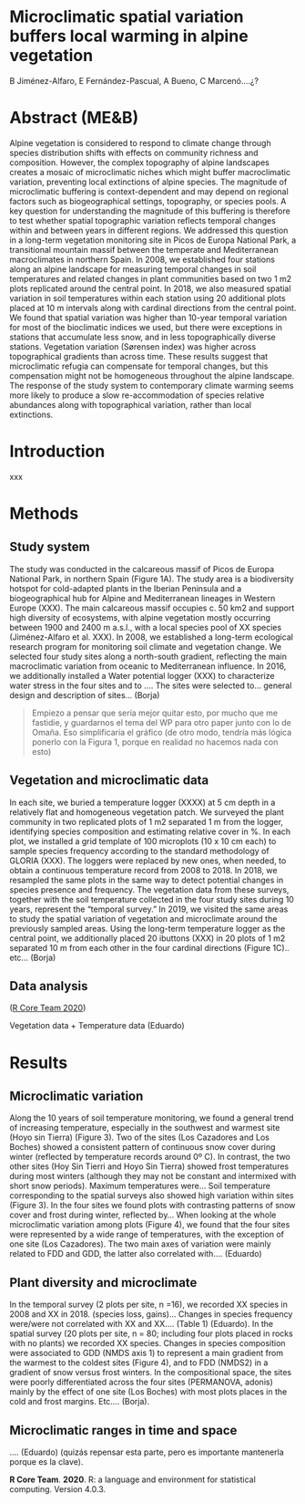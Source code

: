 Microclimatic spatial variation buffers local warming in alpine
vegetation
================

B Jiménez-Alfaro, E Fernández-Pascual, A Bueno, C Marcenó….¿?

# Abstract (ME&B)

Alpine vegetation is considered to respond to climate change through
species distribution shifts with effects on community richness and
composition. However, the complex topography of alpine landscapes
creates a mosaic of microclimatic niches which might buffer
macroclimatic variation, preventing local extinctions of alpine species.
The magnitude of microclimatic buffering is context-dependent and may
depend on regional factors such as biogeographical settings, topography,
or species pools. A key question for understanding the magnitude of this
buffering is therefore to test whether spatial topographic variation
reflects temporal changes within and between years in different regions.
We addressed this question in a long-term vegetation monitoring site in
Picos de Europa National Park, a transitional mountain massif between
the temperate and Mediterranean macroclimates in northern Spain. In
2008, we established four stations along an alpine landscape for
measuring temporal changes in soil temperatures and related changes in
plant communities based on two 1 m2 plots replicated around the central
point. In 2018, we also measured spatial variation in soil temperatures
within each station using 20 additional plots placed at 10 m intervals
along with cardinal directions from the central point. We found that
spatial variation was higher than 10-year temporal variation for most of
the bioclimatic indices we used, but there were exceptions in stations
that accumulate less snow, and in less topographically diverse stations.
Vegetation variation (Sørensen index) was higher across topographical
gradients than across time. These results suggest that microclimatic
refugia can compensate for temporal changes, but this compensation might
not be homogeneous throughout the alpine landscape. The response of the
study system to contemporary climate warming seems more likely to
produce a slow re-accommodation of species relative abundances along
with topographical variation, rather than local extinctions.

# Introduction

xxx

# Methods

## Study system

The study was conducted in the calcareous massif of Picos de Europa
National Park, in northern Spain (Figure 1A). The study area is a
biodiversity hotspot for cold-adapted plants in the Iberian Peninsula
and a biogeographical hub for Alpine and Mediterranean lineages in
Western Europe (XXX). The main calcareous massif occupies c. 50 km2 and
support high diversity of ecosystems, with alpine vegetation mostly
occurring between 1900 and 2400 m a.s.l., with a local species pool of
XX species (Jiménez-Alfaro et al. XXX). In 2008, we established a
long-term ecological research program for monitoring soil climate and
vegetation change. We selected four study sites along a north-south
gradient, reflecting the main macroclimatic variation from oceanic to
Mediterranean influence. In 2016, we additionally installed a Water
potential logger (XXX) to characterize water stress in the four sites
and to …. The sites were selected to… general design and description of
sites… (Borja)

> Empiezo a pensar que sería mejor quitar esto, por mucho que me
> fastidie, y guardarnos el tema del WP para otro paper junto con lo de
> Omaña. Eso simplificaría el gráfico (de otro modo, tendría más lógica
> ponerlo con la Figura 1, porque en realidad no hacemos nada con esto)

## Vegetation and microclimatic data

In each site, we buried a temperature logger (XXXX) at 5 cm depth in a
relatively flat and homogeneous vegetation patch. We surveyed the plant
community in two replicated plots of 1 m2 separated 1 m from the logger,
identifying species composition and estimating relative cover in %. In
each plot, we installed a grid template of 100 microplots (10 x 10 cm
each) to sample species frequency according to the standard methodology
of GLORIA (XXX). The loggers were replaced by new ones, when needed, to
obtain a continuous temperature record from 2008 to 2018. In 2018, we
resampled the same plots in the same way to detect potential changes in
species presence and frequency. The vegetation data from these surveys,
together with the soil temperature collected in the four study sites
during 10 years, represent the “temporal survey.” In 2019, we visited
the same areas to study the spatial variation of vegetation and
microclimate around the previously sampled areas. Using the long-term
temperature logger as the central point, we additionally placed 20
ibuttons (XXX) in 20 plots of 1 m2 separated 10 m from each other in the
four cardinal directions (Figure 1C).. etc… (Borja)

## Data analysis

([R Core Team 2020](#ref-RN2315))

Vegetation data + Temperature data (Eduardo)

# Results

## Microclimatic variation

Along the 10 years of soil temperature monitoring, we found a general
trend of increasing temperature, especially in the southwest and warmest
site (Hoyo sin Tierra) (Figure 3). Two of the sites (Los Cazadores and
Los Boches) showed a consistent pattern of continuous snow cover during
winter (reflected by temperature records around 0º C). In contrast, the
two other sites (Hoy Sin Tierri and Hoyo Sin Tierra) showed frost
temperatures during most winters (although they may not be constant and
intermixed with short snow periods). Maximum temperatures were… Soil
temperature corresponding to the spatial surveys also showed high
variation within sites (Figure 3). In the four sites we found plots with
contrasting patterns of snow cover and frost during winter, reflected
by… When looking at the whole microclimatic variation among plots
(Figure 4), we found that the four sites were represented by a wide
range of temperatures, with the exception of one site (Los Cazadores).
The two main axes of variation were mainly related to FDD and GDD, the
latter also correlated with…. (Eduardo)

## Plant diversity and microclimate

In the temporal survey (2 plots per site, n =16), we recorded XX species
in 2008 and XX in 2018. (species loss, gains)… Changes in species
frequency were/were not correlated with XX and XX…. (Table 1) (Eduardo).
In the spatial survey (20 plots per site, n = 80; including four plots
placed in rocks with no plants) we recorded XX species. Changes in
species composition were associated to GDD (NMDS axis 1) to represent a
main gradient from the warmest to the coldest sites (Figure 4), and to
FDD (NMDS2) in a gradient of snow versus frost winters. In the
compositional space, the sites were poorly differentiated across the
four sites (PERMANOVA, adonis) mainly by the effect of one site (Los
Boches) with most plots places in the cold and frost margins. Etc….
(Borja).

## Microclimatic ranges in time and space

…. (Eduardo) (quizás repensar esta parte, pero es importante mantenerla
porque es la clave).

<div id="refs" class="references csl-bib-body">

<div id="ref-RN2315" class="csl-entry">

****R Core Team****. **2020**. <span class="nocase">R: a language and
environment for statistical computing. Version 4.0.3.</span>

</div>

</div>
